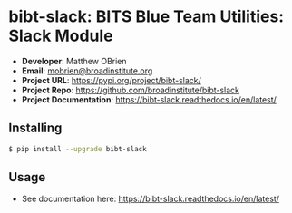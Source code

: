 # bibt-slack: BITS Blue Team Utilities: Slack Module

- **Developer**: Matthew OBrien
- **Email**: mobrien@broadinstitute.org
- **Project URL**: https://pypi.org/project/bibt-slack/
- **Project Repo**: https://github.com/broadinstitute/bibt-slack
- **Project Documentation**: https://bibt-slack.readthedocs.io/en/latest/

## Installing

```bash
$ pip install --upgrade bibt-slack
```

## Usage

- See documentation here: https://bibt-slack.readthedocs.io/en/latest/
